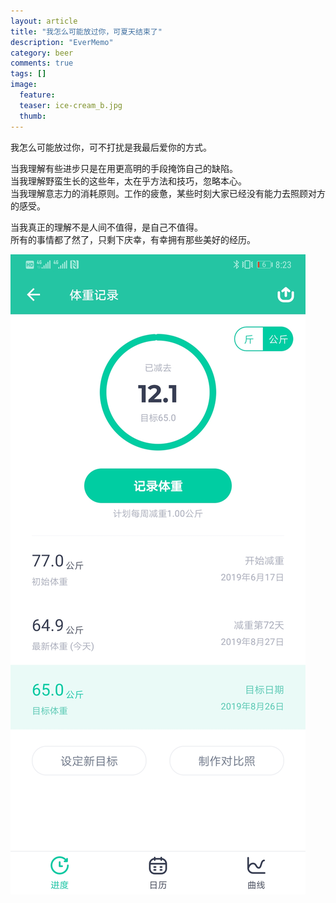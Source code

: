 ```yaml
---
layout: article
title: "我怎么可能放过你，可夏天结束了"
description: "EverMemo"
category: beer
comments: true
tags: []
image:
  feature:
  teaser: ice-cream_b.jpg
  thumb:
---
```



我怎么可能放过你，可不打扰是我最后爱你的方式。 

当我理解有些进步只是在用更高明的手段掩饰自己的缺陷。  
当我理解野蛮生长的这些年，太在乎方法和技巧，忽略本心。  
当我理解意志力的消耗原则。工作的疲惫，某些时刻大家已经没有能力去照顾对方的感受。  

当我真正的理解不是人间不值得，是自己不值得。   
所有的事情都了然了，只剩下庆幸，有幸拥有那些美好的经历。  


![](/blog/fitness2019.jpg)
